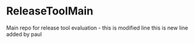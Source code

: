 # ReleaseToolMain
Main repo for release tool evaluation - this is modified line
this is new line 
added by paul
